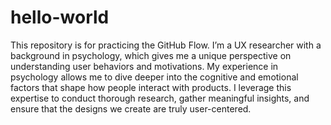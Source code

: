  # hello-world
This repository is for practicing the GitHub Flow.
I’m a UX researcher with a background in psychology, which gives me a unique perspective on understanding user behaviors and motivations. My experience in psychology allows me to dive deeper into the cognitive and emotional factors that shape how people interact with products. I leverage this expertise to conduct thorough research, gather meaningful insights, and ensure that the designs we create are truly user-centered. 
